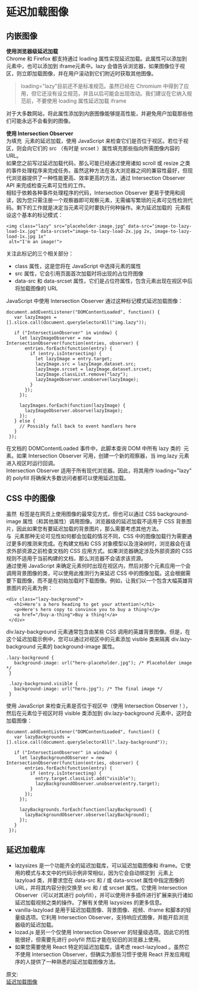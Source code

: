 # 延迟加载图像
## 内嵌图像
**使用浏览器级延迟加载**  
Chrome 和 Firefox 都支持通过 loading 属性实现延迟加载。此属性可以添加到 <img> 元素中，也可以添加到 iframe元素中。lazy 会值告诉浏览器，如果图像位于视区，则立即加载图像，并在用户滚动到它们附近时获取其他图像。  

>loading="lazy"目前还不是标准规范。虽然已经在 Chromium 中得到了应用，但它还没有设立规范，并且以后可能会出现改动。我们建议在它纳入规范前，不要使用 loading 属性延迟加载 iframe 

对于大多数网站，将此属性添加到内嵌图像能够提高性能，并避免用户加载那些他们可能永远不会看到的图像。  

**使用 Intersection Observer**  
为填充 <img> 元素的延迟加载，使用 JavaScript 来检查它们是否位于视区。若位于视区，则会向它们的 src （有时是 srcset ）属性填充那些指向所需图像内容的 URL。  
如果您之前写过延迟加载代码，那么可能已经通过使用诸如 scroll 或 resize 之类的事件处理程序来完成任务。虽然这种方法在各大浏览器之间的兼容性最好，但现代浏览器提供了一种性能更高、效率更高的方法，通过 Intersection Observer API 来完成检查元素可见性的工作。  
相较于依赖各种事件处理程序的代码，Intersection Observer 更易于使用和阅读，因为您只需注册一个观察器即可观察元素，无需编写繁琐的元素可见性检测代码。剩下的工作就是决定当元素可见时要执行何种操作。来为延迟加载的 <img> 元素假设这个基本的标记模式：  
``` 
<img class="lazy" src="placeholder-image.jpg" data-src="image-to-lazy-load-1x.jpg" data-srcset="image-to-lazy-load-2x.jpg 2x, image-to-lazy-load-1x.jpg 1x" 
 alt="I'm an image!">
```
关注此标记的三个相关部分：
- class 属性，这是您将在 JavaScript 中选择元素的属性
- src 属性，它会引用页面首次加载时将出现的占位符图像
- data-src 和 data-srcset 属性，它们是占位符属性，包含元素出现在视区中后将加载图像的 URL

JavaScript 中使用 Intersection Observer 通过这种标记模式延迟加载图像：
``` 
document.addEventListener("DOMContentLoaded", function() {
   var lazyImages = [].slice.call(document.querySelectorAll("img.lazy"));

   if ("IntersectionObserver" in window) {
     let lazyImageObserver = new IntersectionObserver(function(entries, observer) {
       entries.forEach(function(entry) {
         if (entry.isIntersecting) {
           let lazyImage = entry.target;
           lazyImage.src = lazyImage.dataset.src;
           lazyImage.srcset = lazyImage.dataset.srcset;
           lazyImage.classList.remove("lazy");
           lazyImageObserver.unobserve(lazyImage);
         }
       });
     });

     lazyImages.forEach(function(lazyImage) {
       lazyImageObserver.observe(lazyImage);
     });
   } else {
     // Possibly fall back to event handlers here
   }
 });
```
在文档的 DOMContentLoaded 事件中，此脚本查询 DOM 中所有 lazy 类的 <img> 元素。如果 Intersection Observer 可用，创建一个新的观察器，当 img.lazy 元素进入视区时运行回调。  
Intersection Observer 适用于所有现代浏览器。因此，将其用作 loading="lazy" 的 polyfill 将确保大多数访问者都可以使用延迟加载。  

## CSS 中的图像
虽然 <img> 标签是在网页上使用图像的最常见方式，但也可以通过 CSS background-image 属性（和其他属性）调用图像。浏览器级的延迟加载不适用于 CSS 背景图片，因此如果您有要延迟加载的背景图片，那么需要考虑其他方法。  
与 <img> 元素那种无论可见性如何都会加载的情况不同，CSS 中的图像加载行为需要通过更多的推测来完成。在构建文档和 CSS 对象模型以及渲染树时，浏览器会在请求外部资源之前检查文档的 CSS 应用方式。如果浏览器确定涉及外部资源的 CSS 规则不适用于当前构建的文档，那么浏览器不会请求该资源。  
通过使用 JavaScript 来确定元素何时出现在视区内，然后对那个元素应用一个会调用背景图像的类，可以使用此推测行为来延迟 CSS 中的图像加载。这会根据需要下载图像，而不是在初始加载时下载图像。例如，让我们以一个包含大幅英雄背景图片的元素为例：  
``` 
<div class="lazy-background">
   <h1>Here's a hero heading to get your attention!</h1>
   <p>Here's hero copy to convince you to buy a thing!</p>
   <a href="/buy-a-thing">Buy a thing!</a>
 </div>
```
div.lazy-background 元素通常包含由某些 CSS 调用的英雄背景图像。但是，在这个延迟加载示例中，您可以通过对视区中的元素添加 visible 类来隔离 div.lazy-background 元素的 background-image 属性。  
``` 
.lazy-background {
   background-image: url("hero-placeholder.jpg"); /* Placeholder image */
 }

 .lazy-background.visible {
   background-image: url("hero.jpg"); /* The final image */
 }
```
使用 JavaScript 来检查元素是否位于视区中（使用 Intersection Observer！），然后在元素位于视区时将 visible 类添加到 div.lazy-background 元素中，这时会加载图像：  
``` 
document.addEventListener("DOMContentLoaded", function() {
   var lazyBackgrounds = [].slice.call(document.querySelectorAll(".lazy-background"));

   if ("IntersectionObserver" in window) {
     let lazyBackgroundObserver = new IntersectionObserver(function(entries, observer) {
       entries.forEach(function(entry) {
         if (entry.isIntersecting) {
           entry.target.classList.add("visible");
           lazyBackgroundObserver.unobserve(entry.target);
         }
       });
     });

     lazyBackgrounds.forEach(function(lazyBackground) {
       lazyBackgroundObserver.observe(lazyBackground);
     });
   }
 });
```

## 延迟加载库
- lazysizes 是一个功能齐全的延迟加载库，可以延迟加载图像和 iframe。它使用的模式与本文中的代码示例非常相似，因为它会自动绑定到 <img> 元素上 lazyload 类，并要求您在 data-src 和 / 或 data-srcset 属性中指定图像的 URL，并将其内容分别交换至 src 和 / 或 srcset 属性。它使用 Intersection Observer（可以对其进行 polyfill），并可以使用许多插件进行扩展来执行诸如延迟加载视频之类的操作。了解有关使用 lazysizes 的更多信息。
- vanilla-lazyload 是用于延迟加载图像、背景图像、视频、iframe 和脚本的轻量级选项。它利用 Intersection Observer，支持响应式图像，并能开启浏览器级的延迟加载。
- lozad.js 是另一个仅使用 Intersection Observer 的轻量级选项。因此它的性能很好，但需要先进行 polyfill 然后才能在较旧的浏览器上使用。
- 如果您需要使用 React 特定的延迟加载库，请考虑 react-lazyload 。虽然它不使用 Intersection Observer，但确实为那些习惯于使用 React 开发应用程序的人提供了一种熟悉的延迟加载图像方法。

原文:  
[延迟加载图像](https://mp.weixin.qq.com/s/HZJ7WW-qS7yN-hPcLgRxeQ)
